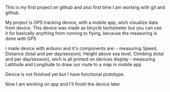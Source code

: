This is my first project on github and also first time I am working with git and github.

My project is GPS tracking device, with a mobile app, wich visualize data from device.
This device was made as bicycle tachometer but you can use it for basically anything from running to flying, because the measuring is done with GPS

I made device with arduino and it's components are:
	- measuring Speed, Distance (total and per day/session), Height above sea level, Climbing (total and per day/session), wich is all printed on devices display
	- measuring  Lattitude and Longitude to draw our route to a map in mobile app
			
Device is not finished yet but I have functional prototype.

Now I am working on app and I'll finish the device later 